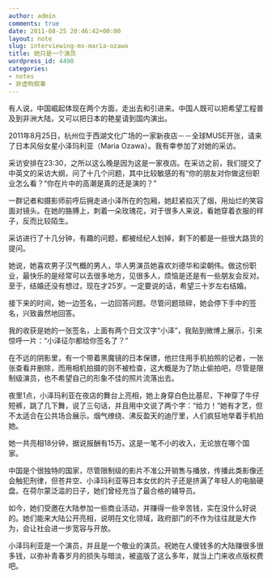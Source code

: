 ```yaml
---
author: admin
comments: true
date: 2011-08-25 20:46:42+00:00
layout: note
slug: interviewing-ms-maria-ozawa
title: 她只是一个演员
wordpress_id: 4490
categories:
- notes
- 非虚构叙事
---
```


有人说，中国崛起体现在两个方面，走出去和引进来。中国人既可以把希望工程普及到非洲大陆，又可以把日本的艳星请到国内演出。

2011年8月25日，杭州位于西湖文化广场的一家新夜店－－全球MUSE开张，请来了日本风俗女星小泽玛利亚（Maria Ozawa）。我有幸参加了对她的采访。

采访安排在23:30，之所以这么晚是因为这是一家夜店。在采访之前，我们提交了中英文的采访大纲，问了十几个问题，其中比较敏感的有“你的朋友对你做这份职业怎么看？“你在片中的高潮是真的还是演的？”

一群记者和摄影师前呼后拥走进小泽所在的包厢，她赶紧掐灭了烟，用灿烂的笑容面对镜头。在她的胳膊上，刺着一朵玫瑰花，对于很多人来说，看她穿着衣服的样子，反而比较陌生。

采访进行了十几分钟，有趣的问题，都被经纪人划掉，剩下的都是一些很大路货的提问。

她说，她喜欢男子汉气概的男人，华人男演员她喜欢刘德华和梁朝伟。做这份职业，最快乐的是经常可以去很多地方，见很多人，烦恼是还是有一些朋友会反对。至于，结婚还没有想过，现在才25岁。一定要说的话，希望三十岁左右结婚。

接下来的时间，她一边签名，一边回答问题。尽管问题琐碎，她会停下手中的签名，兴致盎然地回答。

我的收获是她的一张签名，上面有两个日文汉字“小泽”，我贴到微博上展示，引来惊呼一片：“小泽征尔都给你签名了？”

在不远的阴影里，有一个带着黑魔镜的日本保镖，他拦住用手机拍照的记者，一张张查看并删除，而用相机拍摄的则不被检查，这大概是为了防止偷拍吧，尽管是限制级演员，也不希望自己的形象不佳的照片流落出去。

夜里1点，小泽玛利亚在夜店的舞台上亮相，她上身穿白色比基尼，下神穿了牛仔短裤，跳了几下舞，说了三句话，并且用中文说了两个字：“给力！”她有才艺，但不太适合在公共场合展示。烟气缭绕、沸反盈天的迪厅里，人们疯狂地举着手机拍她。

她一共亮相18分钟，据说报酬有15万。这是一笔不小的收入，无论放在哪个国家。

中国是个很独特的国家，尽管限制级的影片不准公开销售与播放，传播此类影像还会触犯刑律，但苍井空、小泽玛利亚等日本女优的片子还是挤满了年轻人的电脑硬盘。在荷尔蒙泛滥的日子，她们曾经充当了最合格的辅导员。

如今，她们受邀在大陆参加一些商业活动，并赚得一些辛苦钱，实在没什么好说的。她们能来大陆公开亮相，说明在文化领域，政府部门的不作为往往就是大作为，会让社会进一步宽容与开放。

小泽玛利亚是一个演员，并且是一个敬业的演员。祝她在人傻钱多的大陆赚很多很多钱，以弥补青春岁月的损失与暗淡，被盗版了这么多年，就当上门来收点版权费吧。


